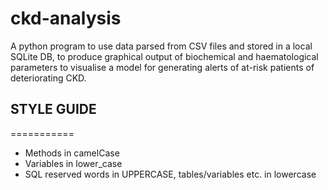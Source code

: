 # ckd-analysis
A python program to use data parsed from CSV files and stored in a local SQLite DB, to produce graphical output of biochemical and haematological parameters to visualise a model for generating alerts of at-risk patients of deteriorating CKD.

## STYLE GUIDE
===========
* Methods in camelCase
* Variables in lower_case
* SQL reserved words in UPPERCASE, tables/variables etc. in lowercase
